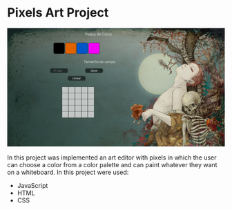 # Pixels Art Project

![imgApp](img-app.png)

In this project was implemented an art editor with pixels in which the user can choose a color from a color palette and can paint whatever they want on a whiteboard. 
In this project were used:
* JavaScript
* HTML 
* CSS
 
